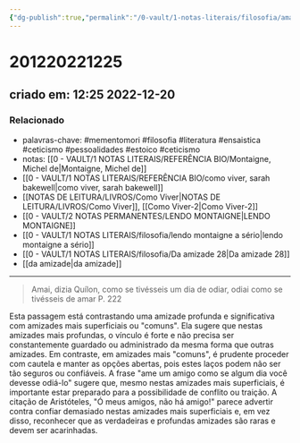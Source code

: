 ```yaml
---
{"dg-publish":true,"permalink":"/0-vault/1-notas-literais/filosofia/amar-desconfiando/","tags":["mementomori","filosofia","literatura","ensaistica","ceticismo","pessoalidades","estoico"],"dgHomeLink":true,"dgShowLocalGraph":true,"dgShowFileTree":true,"dgEnableSearch":true,"noteIcon":""}
---
```


# 201220221225
## criado em: 12:25 2022-12-20

### Relacionado
- palavras-chave: #mementomori  #filosofia #literatura #ensaistica #ceticismo #pessoalidades #estoico #ceticismo
- notas: [[0 - VAULT/1 NOTAS LITERAIS/REFERÊNCIA BIO/Montaigne, Michel de\|Montaigne, Michel de]]
- [[0 - VAULT/1 NOTAS LITERAIS/REFERÊNCIA BIO/como viver, sarah bakewell\|como viver, sarah bakewell]]
- [[NOTAS DE LEITURA/LIVROS/Como Viver\|NOTAS DE LEITURA/LIVROS/Como Viver]], [[Como Viver-2\|Como Viver-2]]
- [[0 - VAULT/2 NOTAS PERMANENTES/LENDO MONTAIGNE\|LENDO MONTAIGNE]]
- [[0 - VAULT/1 NOTAS LITERAIS/filosofia/lendo montaigne a sério\|lendo montaigne a sério]]
- [[0 - VAULT/1 NOTAS LITERAIS/filosofia/Da amizade 28\|Da amizade 28]]
- [[da amizade\|da amizade]]
---
>Amai, dizia Quílon, como se tivésseis um dia de odiar, odiai como se tivésseis de amar
P. 222


Esta passagem está contrastando uma amizade profunda e significativa com amizades mais superficiais ou "comuns". Ela sugere que nestas amizades mais profundas, o vínculo é forte e não precisa ser constantemente guardado ou administrado da mesma forma que outras amizades. Em contraste, em amizades mais "comuns", é prudente proceder com cautela e manter as opções abertas, pois estes laços podem não ser tão seguros ou confiáveis. A frase "ame um amigo como se algum dia você devesse odiá-lo" sugere que, mesmo nestas amizades mais superficiais, é importante estar preparado para a possibilidade de conflito ou traição. A citação de Aristóteles, "Ó meus amigos, não há amigo!" parece advertir contra confiar demasiado nestas amizades mais superficiais e, em vez disso, reconhecer que as verdadeiras e profundas amizades são raras e devem ser acarinhadas.